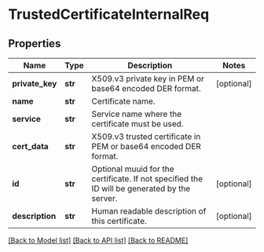 # TrustedCertificateInternalReq

## Properties
Name | Type | Description | Notes
------------ | ------------- | ------------- | -------------
**private_key** | **str** | X509.v3 private key in PEM or base64 encoded DER format. | [optional] 
**name** | **str** | Certificate name. | 
**service** | **str** | Service name where the certificate must be used. | 
**cert_data** | **str** | X509.v3 trusted certificate in PEM or base64 encoded DER format. | 
**id** | **str** | Optional muuid for the certificate. If not specified the ID will be generated by the server. | [optional] 
**description** | **str** | Human readable description of this certificate. | [optional] 

[[Back to Model list]](../README.md#documentation-for-models) [[Back to API list]](../README.md#documentation-for-api-endpoints) [[Back to README]](../README.md)


